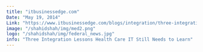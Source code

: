 ```yaml
---
title: "itbusinessedge.com"
Date: "May 19, 2014"
Link: "https://www.itbusinessedge.com/blogs/integration/three-integration-lessons-health-care-it-still-needs-to-learn.html"
image: "/shahidshah/img/med2.png"
logo: "/shahidshah/img/federal_news.jpg"
info: "Three Integration Lessons Health Care IT Still Needs to Learn"
---
```


